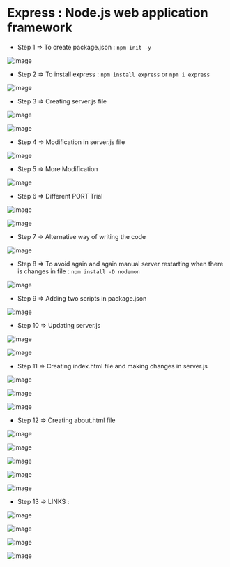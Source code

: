 # Express : Node.js web application framework

- Step 1 => To create package.json : `npm init -y`

![image](https://user-images.githubusercontent.com/86548591/158029029-ab66ca2e-bc79-4447-88d1-48f605017683.png)


- Step 2 => To install express : `npm install express` or `npm i express`

![image](https://user-images.githubusercontent.com/86548591/158029124-25ae141b-7328-4a1c-9f62-1e51bedb36c0.png)


- Step 3 => Creating server.js file

![image](https://user-images.githubusercontent.com/86548591/158029622-4ebdcd10-2d8b-4dc4-917b-f2e91b51afb2.png)

![image](https://user-images.githubusercontent.com/86548591/158029627-0e857cc7-fc9b-4bb4-8918-d0df9373e5fa.png)


- Step 4 => Modification in server.js file

![image](https://user-images.githubusercontent.com/86548591/158029831-314df9d8-8760-42e0-9a1f-7322658061d1.png)


- Step 5 => More Modification

![image](https://user-images.githubusercontent.com/86548591/158030028-8224f5aa-b38e-43c3-871b-f02ec6733d8d.png)


- Step 6 => Different PORT Trial

![image](https://user-images.githubusercontent.com/86548591/158030184-612df692-5fee-456f-acca-86e50a9c846c.png)

![image](https://user-images.githubusercontent.com/86548591/158030282-0216fabd-3c08-4c10-a0fe-6731c1b7871d.png)


- Step 7 => Alternative way of writing the code

![image](https://user-images.githubusercontent.com/86548591/158030421-43f51989-9f2f-4a2f-bba8-9aeb369c32c9.png)


- Step 8 => To avoid again and again manual server restarting when there is changes in file : `npm install -D nodemon`

![image](https://user-images.githubusercontent.com/86548591/158030819-0209340b-62db-4889-863f-f00afb2acab7.png)


- Step 9 => Adding two scripts in package.json

![image](https://user-images.githubusercontent.com/86548591/158030934-42831a3a-1f18-44dc-8faf-ab549ef568f0.png)


- Step 10 => Updating server.js

![image](https://user-images.githubusercontent.com/86548591/158031103-b2900662-9070-43e6-8a5e-daf9b50c6d9c.png)

![image](https://user-images.githubusercontent.com/86548591/158031136-038a762c-6764-4b52-b37f-66e3e40d31fc.png)


- Step 11 => Creating index.html file and making changes in server.js

![image](https://user-images.githubusercontent.com/86548591/158031823-0afa7d11-f767-4dfd-b5b6-acbae79a458c.png)

![image](https://user-images.githubusercontent.com/86548591/158031754-f8e2393e-e4e0-4508-a187-09f8d56cddee.png)

![image](https://user-images.githubusercontent.com/86548591/158031809-fce6c585-4fda-4421-89aa-ca9d32396433.png)


- Step 12 => Creating about.html file

![image](https://user-images.githubusercontent.com/86548591/158032391-1ceeb2e6-16a9-4656-8b04-219f74e0a6f0.png)

![image](https://user-images.githubusercontent.com/86548591/158032415-1f992dc0-405e-408c-b201-9bf98496bed3.png)

![image](https://user-images.githubusercontent.com/86548591/158032424-69ea4b89-39ed-4bc8-a7a0-b67385a05147.png)

![image](https://user-images.githubusercontent.com/86548591/158032520-a8ab91f2-3f4b-4229-a9c2-6bdbe94ff3f7.png)

![image](https://user-images.githubusercontent.com/86548591/158032521-eaeb9acc-fc61-4f0b-b93e-8cbedcf3df02.png)


- Step 13 => LINKS :

![image](https://user-images.githubusercontent.com/86548591/158032741-b0df1061-b0d7-4689-b060-825089f3ce41.png)

![image](https://user-images.githubusercontent.com/86548591/158032754-ff94dad3-9da3-4299-a2d8-77b9d54c90ea.png)

![image](https://user-images.githubusercontent.com/86548591/158032821-db3df1f7-b7c5-44cd-8293-911cff525220.png)

![image](https://user-images.githubusercontent.com/86548591/158032829-0a6c9264-2037-4d0b-a27d-3249577339e5.png)
